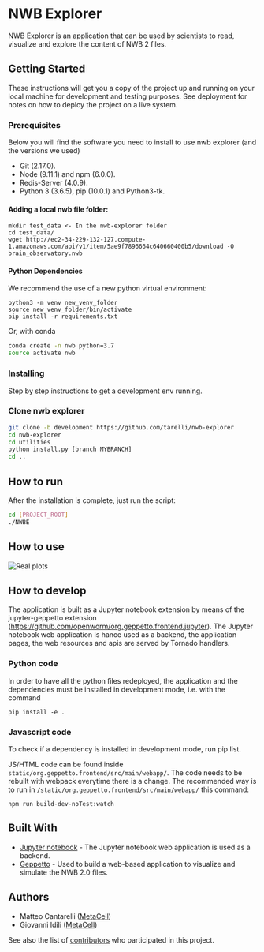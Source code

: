 # NWB Explorer 

NWB Explorer is an application that can be used by scientists to read, visualize and explore
the content of NWB 2 files. 

## Getting Started

These instructions will get you a copy of the project up and running on your local machine for development and testing purposes. See deployment for notes on how to deploy the project on a live system.

### Prerequisites 
Below you will find the software you need to install to use nwb explorer (and the versions we used)
* Git (2.17.0).
* Node (9.11.1) and npm (6.0.0).
* Redis-Server (4.0.9).
* Python 3 (3.6.5), pip (10.0.1) and Python3-tk.

  

#### Adding a local nwb file folder:

```
mkdir test_data <- In the nwb-explorer folder
cd test_data/
wget http://ec2-34-229-132-127.compute-1.amazonaws.com/api/v1/item/5ae9f7896664c640660400b5/download -O brain_observatory.nwb

```

#### Python Dependencies

We recommend the use of a new python virtual environment: 

```
python3 -m venv new_venv_folder
source new_venv_folder/bin/activate
pip install -r requirements.txt
```

Or, with conda

```bash
conda create -n nwb python=3.7
source activate nwb
```
### Installing

Step by step instructions to get a development env running.


### Clone nwb explorer
```bash
git clone -b development https://github.com/tarelli/nwb-explorer
cd nwb-explorer
cd utilities
python install.py [branch MYBRANCH]
cd ..
```


## How to run

After the installation is complete, just run the script:
```bash
cd [PROJECT_ROOT]
./NWBE
```


## How to use

![Real plots](https://github.com/NeurodataWithoutBorders/nwb_hackathons/raw/master/HCK04_2018_Seattle/Projects/NWBExplorer/nwbexplorer.gif)
## How to develop
The application is built as a Jupyter notebook extension by means of the jupyter-geppetto extension (https://github.com/openworm/org.geppetto.frontend.jupyter).
The Jupyter notebook web application is hance used as a backend, the application pages, the web resources and apis are served by Tornado handlers.

### Python code
In order to have all the python files redeployed, the application and the dependencies must be installed in development mode, i.e. with the command
```
pip install -e .
```
### Javascript code
To check if a dependency is installed in development mode, run pip list.

JS/HTML code can be found inside `static/org.geppetto.frontend/src/main/webapp/`. The code needs to be rebuilt with webpack everytime there is a change. The recommended way is to run in `/static/org.geppetto.frontend/src/main/webapp/` this command:
```
npm run build-dev-noTest:watch
```

## Built With

* [Jupyter notebook](https://jupyter.org/) - The Jupyter notebook web application is used as a backend.
* [Geppetto](http://www.geppetto.org/) - Used to build a web-based application to visualize and simulate the NWB 2.0 files.


## Authors

* Matteo Cantarelli ([MetaCell](http://metacell.us))
* Giovanni Idili ([MetaCell](http://metacell.us))

See also the list of [contributors](https://github.com/tarelli/nwb-explorer/contributors) who participated in this project.



